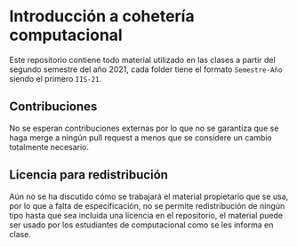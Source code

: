 ﻿# Introducción a cohetería computacional
Este repositorio contiene todo material utilizado en las clases a partir del segundo semestre
del año 2021, cada folder tiene el formato `Semestre-Año` siendo el primero `IIS-21`.

## Contribuciones
No se esperan contribuciones externas por lo que no se garantiza que se haga merge a ningún pull
request a menos que se considere un cambio totalmente necesario.

## Licencia para redistribución
Aún no se ha discutido cómo se trabajará el material propietario que se usa, por lo que a falta de
especificación, no se permite redistribución de ningún tipo hasta que sea incluida una licencia en
el repositorio, el material puede ser usado por los estudiantes de computacional como se les informa
en clase.

